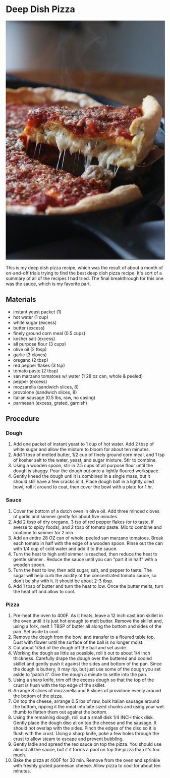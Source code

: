 # Deep Dish Pizza

![](images/deep-dish-pizza.png)

This is my deep dish pizza recipe, which was the result of about a
month of on-and-off trials trying to find the best deep dish pizza
recipe.  It's sort of a summary of all of the recipes I had tried.
The final breakthrough for this one was the sauce, which is my
favorite part.

## Materials

- instant yeast packet (1)
- hot water (1 cup)
- white sugar (excess)
- butter (excess)
- finely ground corn meal (0.5 cups)
- kosher salt (excess)
- all purpose flour (3 cups)
- olive oil (2 tbsp)
- garlic (3 cloves)
- oregano (2 tbsp)
- red pepper flakes (3 tsp)
- tomato paste (2 tbsp)
- san marzano tomatoes w/ water (1 28 oz can, whole & peeled)
- pepper (excess)
- mozzarella (sandwich slices, 8)
- provolone (sandwich slices, 8)
- italian sausage (0.5 lbs, raw, no casing)
- parmesan (excess, grated, garnish)

## Procedure

### Dough

1. Add one packet of instant yeast to 1 cup of hot water.  Add 2 tbsp
   of white sugar and allow the mixture to bloom for about ten
   minutes.
2. Add 1 tbsp of melted butter, 1/2 cup of finely ground corn meal,
   and 1 tsp of kosher salt to the water, yeast, and sugar mixture.
   Stir to combine.
3. Using a wooden spoon, stir in 2.5 cups of all purpose flour until
   the dough is shaggy.  Pour the dough out onto a lightly floured
   workspace.
4. Gently kneed the dough unti it is combined in a single mass, but it
   should still have a few cracks in it.  Place dough ball in a
   lightly oiled bowl, roll it around to coat, then cover the bowl
   with a plate for 1 hr.

### Sauce

1. Cover the bottom of a dutch oven in olive oil.  Add three minced
   cloves of garlic and simmer gently for about five minutes.
2. Add 2 tbsp of dry oregano, 3 tsp of red pepper flakes (or to taste,
   if averse to spicy foods), and 2 tbsp of tomato paste.  Mix to
   combine and continue to simmer for 2 min.
3. Add an entire 28 OZ can of whole, peeled san marzano tomatoes.
   Break each tomato in half with the edge of a wooden spoon.  Rinse
   out the can with 1/4 cup of cold water and add it to the sauce.
4. Turn the heat to high until simmer is reached, then reduce the heat
   to gentle simmer .  Reduce the sauce until you can "part it in
   half" with a wooden spoon.
5. Turn the heat to low, then add sugar, salt, and pepper to taste.
   The sugar will help curb the acidity of the concentrated tomato
   sauce, so don't be shy with it.  It should be about 2-3 tbsp.
6. Add 1 tbsp of butter and turn the heat to low.  Once the butter
   melts, turn the heat off and allow to cool.

### Pizza

1. Pre-heat the oven to 400F.  As it heats, leave a 12 inch cast iron
   skillet in the oven until it is just hot enough to melt butter.
   Remove the skillet and, using a fork, melt 1 TBSP of butter all
   along the bottom and sides of the pan.  Set aside to cool.
2. Remove the dough from the bowl and transfer to a floured table
   top.  Dust with flower until the surface of the ball is no longer moist.
3. Cut about 1/3rd of the dough off the ball and set aside.
4. Working the dough as little as possible, roll it out to about 1/4
   inch thickness.  Carefully drape the dough over the buttered and
   cooled skillet and gently push it against the sides and bottom of
   the pan.  Since the dough is buttery, it may rip, but just use some
   of the dough you set aside to 'patch it'.  Give the dough a minute
   to settle into the pan.
5. Using a sharp knife, trim off the excess dough so that the top of
   the crust is flush with the top edge of the skillet.
6. Arrange 8 slices of mozzarella and 8 slices of provolone evenly
   around the bottom of the pizza.
7. On top the cheese, arrange 0.5 lbs of raw, bulk Italian sausage
   around the bottom, ripping it the meat into bite sized chunks and
   using your wet thumb to flatten them out against the bottom.
8. Using the remaining dough, roll out a small disk 1/4 INCH thick
   disk.  Gently place the dough disc at on top the cheese and the
   sausage.  It should not overlap with the sides.  Pinch the edges of
   the disc so it is flush with the crust.  Using a sharp knife, poke
   a few holes through the crust to allow steam to escape and prevent
   bubbling.
9. Gently ladle and spread the red sauce on top the pizza.  You should
   use almost all the sauce, but if it forms a pool on top the pizza
   than it's too much.
10. Bake the pizza at 400F for 30 min.  Remove from the oven and
    sprinkle with freshly grated parmesan cheese.  Allow pizza to cool
    for about ten minutes.
